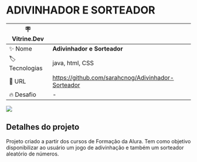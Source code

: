 # ADIVINHADOR E SORTEADOR

| :placard: Vitrine.Dev |   |
| -------------  | --- |
| :sparkles: Nome        | **Adivinhador e Sorteador**
| :label: Tecnologias | java, html, CSS
| :rocket: URL         | https://github.com/sarahcnog/Adivinhador-Sorteador
| :fire: Desafio     | -

<!-- Inserir imagem com a #vitrinedev ao final do link -->
![](https://i.ibb.co/wrSjfgD/Projeto-P3-Capa.png#vitrinedev)

## Detalhes do projeto

Projeto criado a partir dos cursos de Formação da Alura. Tem como objetivo disponibilizar ao usuário um jogo de adivinhação e também um sorteador aleatório de números.
